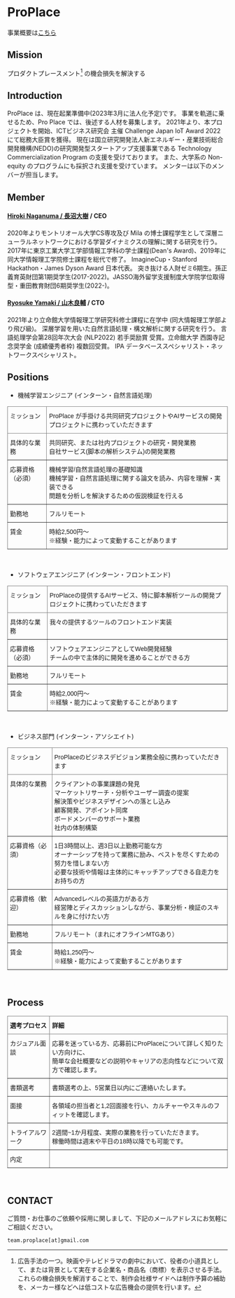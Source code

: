 # ProPlace 

事業概要は[こちら](http://pro-place.site/)

## Mission
プロダクトプレースメント[^1] の機会損失を解決する

## Introduction
ProPlace は、現在起業準備中(2023年3月に法人化予定)です。
事業を軌道に乗せるため、Pro Place では、後述する人材を募集します。
2021年より、本プロジェクトを開始、ICTビジネス研究会 主催 Challenge Japan IoT Award 2022 にて総務大臣賞を獲得。
現在は国立研究開発法人新エネルギー・産業技術総合開発機構(NEDO)の研究開発型スタートアップ支援事業である Technology Commercialization Program の支援を受けております。
また、大学系の Non-equity のプログラムにも採択され支援を受けています。
メンターは以下のメンバーが担当します。

## Member

#### [Hiroki Naganuma / 長沼大樹](https://hiroki11x.github.io/) / CEO

2020年よりモントリオール大学CS専攻及び Mila の博士課程学生として深層ニューラルネットワークにおける学習ダイナミクスの理解に関する研究を行う。
2017年に東京工業大学工学部情報工学科の学士課程(Dean's Award)、2019年に同大学情報理工学院修士課程を総代で修了。
ImagineCup・Stanford Hackathon・James Dyson Award 日本代表。
突き抜ける人財ゼミ6期生。孫正義育英財団第1期奨学生(2017-2022)。JASSO海外留学支援制度大学院学位取得型・重田教育財団6期奨学生(2022-)。 


#### [Ryosuke Yamaki / 山木良輔](https://www.linkedin.com/in/ryosuke-yamaki-b10352163/) / CTO

2021年より立命館大学情報理工学研究科修士課程に在学中 (同大情報理工学部より飛び級)。 深層学習を用いた自然言語処理・構文解析に関する研究を行う。
言語処理学会第28回年次大会 (NLP2022) 若手奨励賞 受賞。立命館大学 西園寺記念奨学金 (成績優秀者枠) 複数回受賞。 
IPA データベーススペシャリスト・ネットワークスペシャリスト。



## Positions
- 機械学習エンジニア (インターン・自然言語処理)

<style type="text/css">
.tg  {border-collapse:collapse;border-spacing:0;}
.tg td{border-color:black;border-style:solid;border-width:1px;font-family:Arial, sans-serif;font-size:14px;
  overflow:hidden;padding:10px 5px;word-break:normal;}
.tg th{border-color:black;border-style:solid;border-width:1px;font-family:Arial, sans-serif;font-size:14px;
  font-weight:normal;overflow:hidden;padding:10px 5px;word-break:normal;}
.tg .tg-0pky{border-color:inherit;text-align:left;vertical-align:top}
</style>
<table class="tg">
<thead>
  <tr>
    <th class="tg-0pky"><span style="font-weight:400;font-style:normal">ミッション</span></th>
    <th class="tg-0pky"><span style="font-weight:400;font-style:normal">ProPlace が手掛ける共同研究プロジェクトやAIサービスの開発プロジェクトに携わっていただきます</span></th>
  </tr>
</thead>
<tbody>
  <tr>
    <td class="tg-0pky"><span style="font-weight:400;font-style:normal">具体的な業務</span></td>
    <td class="tg-0pky">共同研究、または社内プロジェクトの研究・開発業務 <br>自社サービス(脚本の解析システム)の開発業務</td>
  </tr>
  <tr>
    <td class="tg-0pky"><span style="font-weight:400;font-style:normal">応募資格（必須）</span></td>
    <td class="tg-0pky">機械学習/自然言語処理の基礎知識 <br>機械学習・自然言語処理に関する論文を読み、内容を理解・実装できる <br>問題を分析しを解決するための仮説検証を行える</td>
  </tr>
  <tr>
    <td class="tg-0pky"><span style="font-weight:400;font-style:normal">勤務地</span></td>
    <td class="tg-0pky"><span style="font-weight:400;font-style:normal">フルリモート</span></td>
  </tr>
  <tr>
    <td class="tg-0pky">賃金</td>
    <td class="tg-0pky">時給2,500円〜<br>※経験・能力によって変動することがあります</td>
  </tr>
</tbody>
</table>

<br>

<!-- - 機械学習エンジニアインターン (因果推論)

<style type="text/css">
.tg  {border-collapse:collapse;border-spacing:0;}
.tg td{border-color:black;border-style:solid;border-width:1px;font-family:Arial, sans-serif;font-size:14px;
  overflow:hidden;padding:10px 5px;word-break:normal;}
.tg th{border-color:black;border-style:solid;border-width:1px;font-family:Arial, sans-serif;font-size:14px;
  font-weight:normal;overflow:hidden;padding:10px 5px;word-break:normal;}
.tg .tg-0pky{border-color:inherit;text-align:left;vertical-align:top}
</style>
<table class="tg">
<thead>
  <tr>
    <th class="tg-0pky"><span style="font-weight:400;font-style:normal">ミッション</span></th>
    <th class="tg-0pky"><span style="font-weight:400;font-style:normal">ProPlace が手掛ける共同研究プロジェクトやAIサービスの開発プロジェクトに携わっていただきます</span></th>
  </tr>
</thead>
<tbody>
  <tr>
    <td class="tg-0pky"><span style="font-weight:400;font-style:normal">具体的な業務</span></td>
    <td class="tg-0pky">共同研究、または社内プロジェクトの研究・開発業務 <br>自社サービス(プロダクトプレースメントの効果推定システム)の開発業務</td>
  </tr>
  <tr>
    <td class="tg-0pky"><span style="font-weight:400;font-style:normal">応募資格（必須）</span></td>
    <td class="tg-0pky">機械学習/因果推論の基礎知識 <br> 機械学習・因果推論に関する論文を読み、内容を理解・実装できる <br>問題を分析しを解決するための仮説検証を行える</td>
  </tr>
  <tr>
    <td class="tg-0pky"><span style="font-weight:400;font-style:normal">勤務地</span></td>
    <td class="tg-0pky"><span style="font-weight:400;font-style:normal">フルリモート</span></td>
  </tr>
  <tr>
    <td class="tg-0pky">賃金</td>
    <td class="tg-0pky">時給2,500円〜<br>※経験・能力によって変動することがあります</td>
  </tr>
</tbody>
</table>

<br> -->

- ソフトウェアエンジニア (インターン・フロントエンド)

<style type="text/css">
.tg  {border-collapse:collapse;border-spacing:0;}
.tg td{border-color:black;border-style:solid;border-width:1px;font-family:Arial, sans-serif;font-size:14px;
  overflow:hidden;padding:10px 5px;word-break:normal;}
.tg th{border-color:black;border-style:solid;border-width:1px;font-family:Arial, sans-serif;font-size:14px;
  font-weight:normal;overflow:hidden;padding:10px 5px;word-break:normal;}
.tg .tg-0pky{border-color:inherit;text-align:left;vertical-align:top}
</style>
<table class="tg">
<thead>
  <tr>
    <th class="tg-0pky"><span style="font-weight:400;font-style:normal">ミッション</span></th>
    <th class="tg-0pky"><span style="font-weight:400;font-style:normal">ProPlaceの提供するAIサービス、特に脚本解析ツールの開発プロジェクトに携わっていただきます</span></th>
  </tr>
</thead>
<tbody>
  <tr>
    <td class="tg-0pky"><span style="font-weight:400;font-style:normal">具体的な業務</span></td>
    <td class="tg-0pky">我々の提供するツールのフロントエンド実装</td>
  </tr>
  <tr>
    <td class="tg-0pky"><span style="font-weight:400;font-style:normal">応募資格（必須）</span></td>
    <td class="tg-0pky">ソフトウェアエンジニアとしてWeb開発経験 <br>チームの中で主体的に開発を進めることができる方</td>
  </tr>
  <tr>
    <td class="tg-0pky"><span style="font-weight:400;font-style:normal">勤務地</span></td>
    <td class="tg-0pky"><span style="font-weight:400;font-style:normal">フルリモート</span></td>
  </tr>
  <tr>
    <td class="tg-0pky">賃金</td>
    <td class="tg-0pky">時給2,000円〜<br>※経験・能力によって変動することがあります</td>
  </tr>
</tbody>
</table>

<br>

- ビジネス部門 (インターン・アソシエイト)

<style type="text/css">
.tg  {border-collapse:collapse;border-spacing:0;}
.tg td{border-color:black;border-style:solid;border-width:1px;font-family:Arial, sans-serif;font-size:14px;
  overflow:hidden;padding:10px 5px;word-break:normal;}
.tg th{border-color:black;border-style:solid;border-width:1px;font-family:Arial, sans-serif;font-size:14px;
  font-weight:normal;overflow:hidden;padding:10px 5px;word-break:normal;}
.tg .tg-0pky{border-color:inherit;text-align:left;vertical-align:top}
</style>
<table class="tg">
<thead>
  <tr>
    <th class="tg-0pky"><span style="font-weight:400;font-style:normal">ミッション</span></th>
    <th class="tg-0pky"><span style="font-weight:400;font-style:normal">ProPlaceのビジネスデビジョン業務全般に携わっていただきます</span></th>
  </tr>
</thead>
<tbody>
  <tr>
    <td class="tg-0pky"><span style="font-weight:400;font-style:normal">具体的な業務</span></td>
    <td class="tg-0pky">クライアントの事業課題の発見 <br>マーケットリサーチ・分析やユーザー調査の提案  <br>解決策やビジネスデザインへの落とし込み  <br>顧客開発、アポイント同席  <br>ボードメンバーのサポート業務  <br>社内の体制構築 <br></td>
  </tr>
  <tr>
    <td class="tg-0pky"><span style="font-weight:400;font-style:normal">応募資格（必須）</span></td>
    <td class="tg-0pky">1日3時間以上、週3日以上勤務可能な方 <br>オーナーシップを持って業務に励み、ベストを尽くすための努力を惜しまない方 <br>必要な技術や情報は主体的にキャッチアップできる自走力をお持ちの方</td>
  </tr>
  <tr>
    <td class="tg-0pky"><span style="font-weight:400;font-style:normal">応募資格（歓迎）</span></td>
    <td class="tg-0pky">Advancedレベルの英語力がある方 <br>経営陣とディスカッションしながら、事業分析・検証のスキルを身に付けたい方</td>
  </tr>
  <tr>
    <td class="tg-0pky"><span style="font-weight:400;font-style:normal">勤務地</span></td>
    <td class="tg-0pky"><span style="font-weight:400;font-style:normal">フルリモート（まれにオフラインMTGあり）</span></td>
  </tr>
  <tr>
    <td class="tg-0pky">賃金</td>
    <td class="tg-0pky">時給1,250円〜<br>※経験・能力によって変動することがあります</td>
  </tr>
</tbody>
</table>

<br>
      
## Process

<style type="text/css">
.tg  {border-collapse:collapse;border-spacing:0;}
.tg td{border-color:black;border-style:solid;border-width:1px;font-family:Arial, sans-serif;font-size:14px;
  overflow:hidden;padding:10px 5px;word-break:normal;}
.tg th{border-color:black;border-style:solid;border-width:1px;font-family:Arial, sans-serif;font-size:14px;
  font-weight:normal;overflow:hidden;padding:10px 5px;word-break:normal;}
.tg .tg-0pky{border-color:inherit;text-align:left;vertical-align:top}
</style>
<table class="tg">
<thead>
  <tr>
    <th class="tg-0pky"><span style="font-weight:bold">選考プロセス</span></th>
    <th class="tg-0pky"><span style="font-weight:700;font-style:normal">詳細</span></th>
  </tr>
</thead>
<tbody>
  <tr>
    <td class="tg-0pky"><span style="font-weight:400;font-style:normal">カジュアル面談</span></td>
    <td class="tg-0pky">応募を迷っている方、応募前にProPlaceについて詳しく知りたい方向けに、<br>簡単な会社概要などの説明やキャリアの志向性などについて双方で確認します。</td>
  </tr>
  <tr>
    <td class="tg-0pky"><span style="font-weight:400;font-style:normal">書類選考</span></td>
    <td class="tg-0pky"><span style="font-weight:400;font-style:normal">書類選考の上、5営業日以内にご連絡いたします。</span></td>
  </tr>
  <tr>
    <td class="tg-0pky"><span style="font-weight:400;font-style:normal">面接</span></td>
    <td class="tg-0pky"><span style="font-weight:400;font-style:normal">各領域の担当者と1,2回面接を行い、カルチャーやスキルのフィットを確認します。</span></td>
  </tr>
  <tr>
    <td class="tg-0pky"><span style="font-weight:400;font-style:normal">トライアルワーク</span></td>
    <td class="tg-0pky">2週間~1か月程度、実際の業務を行っていただきます。<br>稼働時間は週末や平日の18時以降でも可能です。<br></td>
  </tr>
  <tr>
    <td class="tg-0pky"><span style="font-weight:400;font-style:normal">内定</span></td>
    <td class="tg-0pky"></td>
  </tr>
</tbody>
</table>

<br>

## CONTACT
ご質問・お仕事のご依頼や採用に関しまして、下記のメールアドレスにお気軽にご相談ください。

`team.proplace[at]gmail.com`

[^1]: 広告手法の一つ。映画やテレビドラマの劇中において、役者の小道具として、または背景として実在する企業名・商品名（商標）を表示させる手法。これらの機会損失を解消することで、制作会社様サイドへは制作予算の補助を、メーカー様などへは低コストな広告機会の提供を行います。
